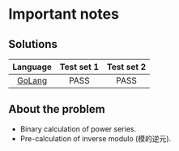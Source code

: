 # Important notes

## Solutions

|      Language      | Test set 1 | Test set 2 |
| :----------------: | :--------: | :--------: |
| [GoLang](alarm.go) |    PASS    |    PASS    |

## About the problem

- Binary calculation of power series.
- Pre-calculation of inverse modulo (模的逆元).
